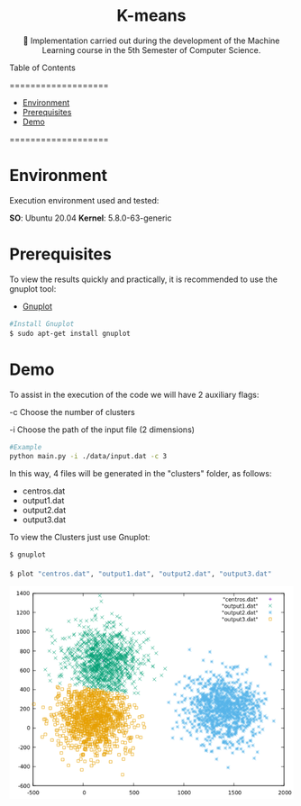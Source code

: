 <h1 align="center">K-means</h1>

<p align="center"> 🚀 Implementation carried out during the development of the Machine Learning course in the 5th Semester of Computer Science. </p>


Table of Contents

===================

<!--ts-->
* [Environment](#Environment)
* [Prerequisites](#Prerequisites)
* [Demo](#Demo)


<!--te-->

===================


# Environment

Execution environment used and tested:

**SO**: Ubuntu 20.04     **Kernel**: 5.8.0-63-generic




# Prerequisites

To view the results quickly and practically, it is recommended to use the gnuplot tool:

* [Gnuplot](http://www.gnuplot.info/)


```bash
#Install Gnuplot
$ sudo apt-get install gnuplot
```




# Demo

To assist in the execution of the code we will have 2 auxiliary flags:

-c    Choose the number of clusters

-i    Choose the path of the input file (2 dimensions)


```bash
#Example
python main.py -i ./data/input.dat -c 3
```

In this way, 4 files will be generated in the "clusters" folder, as follows:
- centros.dat
- output1.dat
- output2.dat
- output3.dat

To view the Clusters just use Gnuplot:

```bash
$ gnuplot

$ plot "centros.dat", "output1.dat", "output2.dat", "output3.dat"
```


<img src="/images/input_3c.png" alt="example"/>
